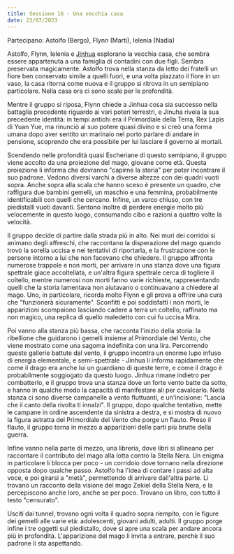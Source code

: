 ```yaml
---
title: Sessione 16 - Una vecchia casa
date: 23/07/2023
---
```

Partecipano: Astolfo (Bergo), Flynn (Marti), Ielenia (Nadia)

Astolfo, Flynn, Ielenia e [Jinhua]() esplorano la vecchia casa, che sembra essere appartenuta a una famiglia di contadini con due figli. Sembra preservata magicamente. Astolfo trova nella stanza da letto dei fratelli un fiore ben conservato simile a quelli fuori, e una volta piazzato il fiore in un vaso, la casa ritorna come nuova e il gruppo si ritrova in un semipiano particolare. Nella casa ora ci sono scale per le profondità.

Mentre il gruppo si riposa, Flynn chiede a Jinhua cosa sia successo nella battaglia precedente riguardo ai vari poteri terrestri, e Jinuha rivela la sua precedente identità: in tempi antichi era il Primordiale della Terra, Rex Lapis di Yuan Yue, ma rinunciò al suo potere quasi divino e si creò una forma umana dopo aver sentito un marinaio nel porto parlare di andare in pensione, scoprendo che era possibile per lui lasciare il governo ai mortali. 

Scendendo nelle profondità quasi Escheriane di questo semipiano, il gruppo viene accolto da una proiezione del mago, giovane come età. Questa proiezione li informa che dovranno "capirne la storia" per poter incontrare il suo padrone. Vedono diversi varchi a diverse altezze con dei quadri vuoti sopra. Anche sopra alla scala che hanno sceso è presente un quadro, che raffigura due bambini gemelli, un maschio e una femmina, probabilmente identificabili con quelli che cercano. Infine, un varco chiuso, con tre piedistalli vuoti davanti. Sentono inoltre di perdere energie molto più velocemente in questo luogo, consumando cibo e razioni a quattro volte la velocità.

Il gruppo decide di partire dalla strada più in alto. Nei muri dei corridoi si animano degli affreschi, che raccontano la disperazione del mago quando trovò la sorella uccisa e nei tentativi di riportarla, e la frustrazione con le persone intorno a lui che non facevano che chiedere. Il gruppo affronta numerose trappole e non morti, per arrivare in una stanza dove una figura spettrale giace accoltellata, e un'altra figura spettrale cerca di togliere il coltello, mentre numerosi non morti fanno varie richieste, rappresentando quelli che la storia lamentava non aiutavano o continuavano a chiedere al mago. Uno, in particolare, ricorda molto Flynn e gli prova a offrire una cura che "funzionerà sicuramente". Sconfitti e poi soddisfatti i non morti, le apparizioni scompaiono lasciando cadere a terra un coltello, raffinato ma non magico, una replica di quello maledetto con cui fu uccisa Mira.

Poi vanno alla stanza più bassa, che racconta l'inizio della storia: la ribellione che guidarono i gemelli insieme al Primordiale del Vento, che viene mostrato come una sagoma indefinita con una lira. Percorrendo queste gallerie battute dal vento, il gruppo incontra un enorme lupo infuso di energia elementale, e semi-spettrale - Jinhua li informa rapidamente che come il drago era anche lui un guardiano di queste terre, e come il drago è probabilmente soggiogato da questo luogo. Jinhua rimane indietro per combatterlo, e il gruppo trova una stanza dove un forte vento batte da sotto, e hanno in qualche modo la capacità di manifestare ali per cavalcarlo. Nella stanza ci sono diverse campanelle a vento fluttuanti, e un'incisione: "Lascia che il canto della rivolta ti innalzi". Il gruppo, dopo qualche tentativo, mette le campane in ordine ascendente da sinistra a destra, e si mostra di nuovo la figura astratta del Primordiale del Vento che porge un flauto. Preso il flauto, il gruppo torna in mezzo a apparizioni delle parti più brutte della guerra.

Infine vanno nella parte di mezzo, una libreria, dove libri si allineano per raccontare il contributo del mago alla lotta contro la Stella Nera. Un enigma in particolare li blocca per poco - un corridoio dove tornano nella direzione opposta dopo qualche passo. Astolfo ha l'idea di contare i passi ad alta voce, e poi girarsi a "metà", permettendo di arrivare dall'altra parte. Lì trovano un racconto della visione del mago Zekiel della Stella Nera, e la percepiscono anche loro, anche se per poco. Trovano un libro, con tutto il testo "censurato".

Usciti dai tunnel, trovano ogni volta il quadro sopra riempito, con le figure dei gemelli alle varie età: adolescenti, giovani adulti, adulti. Il gruppo porge infine i tre oggetti sul piedistallo, dove si apre una scala per andare ancora più in profondità. L'apparizione del mago li invita a entrare, perchè il suo padrone li sta aspettando.